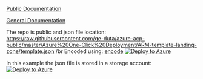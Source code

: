 [Public Documentation](https://learn.microsoft.com/en-us/azure/cloud-adoption-framework/ready/landing-zone/implementation-options "Public Documentation for Azure landing zone accelerator")

[General Documentation](https://learn.microsoft.com/en-us/azure/cloud-adoption-framework/ready/landing-zone/)

The repo is public and json file location: https://raw.githubusercontent.com/ge-duta/azure-acp-public/master/Azure%20One-Click%20Deployment/ARM-template-landing-zone/template.json /br
Encoded using: [encode](https://www.urlencoder.org/)
[![Deploy to Azure](https://aka.ms/deploytoazurebutton)](https://portal.azure.com/#create/Microsoft.Template/uri/https%3A%2F%2Fraw.githubusercontent.com%2Fge-duta%2Fazure-acp-public%2Fmaster%2FAzure%2520One-Click%2520Deployment%2FARM-template-landing-zone%2Ftemplate.json)

In this example the json file is stored in  a storage account:
[![Deploy to Azure](https://aka.ms/deploytoazurebutton)](https://portal.azure.com/#create/Microsoft.Template/uri/https%3A%2F%2Fraw.githubusercontent.com%2FAzure%2Fazure-quickstart-templates%2Fmaster%2Fquickstarts%2Fmicrosoft.storage%2Fstorage-account-create%2Fazuredeploy.json)